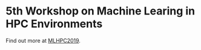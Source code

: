 # 5th Workshop on Machine Learing in HPC Environments

Find out more at [MLHPC2019](http://ornlcda.github.io/MLHPC2019).
